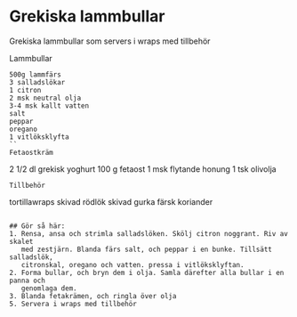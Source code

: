 # Grekiska lammbullar
Grekiska lammbullar som servers i wraps med tillbehör

Lammbullar
```
500g lammfärs
3 salladslökar
1 citron
2 msk neutral olja
3-4 msk kallt vatten
salt
peppar
oregano
1 vitlöksklyfta
``
Fetaostkräm
```
2 1/2 dl grekisk yoghurt
100 g fetaost
1 msk flytande honung
1 tsk olivolja
```
Tillbehör
```
tortillawraps
skivad rödlök
skivad gurka
färsk koriander
```

## Gör så här:
1. Rensa, ansa och strimla salladslöken. Skölj citron noggrant. Riv av skalet
   med zestjärn. Blanda färs salt, och peppar i en bunke. Tillsätt salladslök,
   citronskal, oregano och vatten. pressa i vitlöksklyftan.
2. Forma bullar, och bryn dem i olja. Samla därefter alla bullar i en panna och
   genomlaga dem.
3. Blanda fetakrämen, och ringla över olja
5. Servera i wraps med tillbehör
